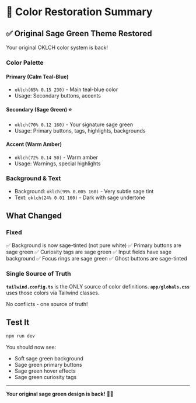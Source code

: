 # 🎨 Color Restoration Summary

## ✅ Original Sage Green Theme Restored

Your original OKLCH color system is back!

### Color Palette

#### Primary (Calm Teal-Blue)
- `oklch(65% 0.15 230)` - Main teal-blue color
- Usage: Secondary buttons, accents

#### Secondary (Sage Green) ⭐
- `oklch(70% 0.12 160)` - Your signature sage green
- Usage: Primary buttons, tags, highlights, backgrounds

#### Accent (Warm Amber)
- `oklch(72% 0.14 50)` - Warm amber
- Usage: Warnings, special highlights

### Background & Text
- Background: `oklch(99% 0.005 160)` - Very subtle sage tint
- Text: `oklch(24% 0.01 160)` - Dark with sage undertone

## What Changed

### Fixed
✅ Background is now sage-tinted (not pure white)
✅ Primary buttons are sage green
✅ Curiosity tags are sage green
✅ Input fields have sage background
✅ Focus rings are sage green
✅ Ghost buttons are sage-tinted

### Single Source of Truth

**`tailwind.config.ts`** is the ONLY source of color definitions.
**`app/globals.css`** uses those colors via Tailwind classes.

No conflicts - one source of truth!

## Test It

```bash
npm run dev
```

You should now see:
- Soft sage green background
- Sage green primary buttons
- Sage green hover effects
- Sage green curiosity tags

---

**Your original sage green design is back!** 🌿✨

